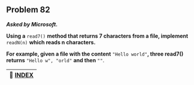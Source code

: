 ## Problem 82

***Asked by Microsoft.***

**Using a** `read7()` **method that returns 7 characters from a file, implement** `readN(n)` **which reads n characters.**

**For example, given a file with the content** `"Hello world"`**, three read7() returns** `"Hello w", "orld"` **and then** `""`.

|**:file_folder: [INDEX](https://github.com/theInvincible/Daily-Coding-Problem/blob/master/Collection/INDEX.md)**|
|----------------------------------------------------------------------------------------------------------------|
